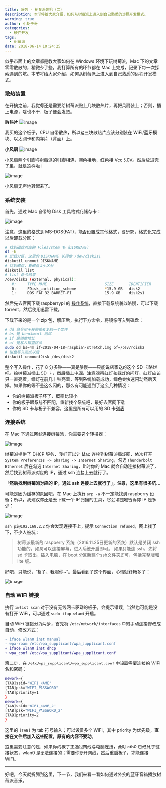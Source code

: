 ```yaml
---
title: 系列 - 树莓派装机（二）
description: 本节将给大家介绍，如何从树莓派上进入到自己熟悉的远程开发模式。
warning: true
author: 小胡子哥
categories:
  - 硬件开发
tags:
  - 树莓派
date: 2018-06-14 10:24:25
---
```


似乎市面上的文章都是教大家如何在 Windows 环境下玩树莓派，Mac 下的文章零零散散的，稍微少了些，我打算所有的环节都在 Mac 上完成，记录下每一次探索遇到的坑。本节将给大家介绍，如何从树莓派上进入到自己熟悉的远程开发模式。

### 散热装置

在开搞之前，我觉得还是需要给树莓派贴上几块散热片，再把风扇装上；否则，插上电源，啥也不干，板子便会发烫。

**散热片**
![image](../blogimgs/2018/06/14/2018-06-12-16-04-22.jpg)

我买的这个板子，CPU 自带散热，所以这三块散热片应该分别装在 WiFi/蓝牙模块、以太网卡和内存片（背面）上。

**小风扇**
![image](../blogimgs/2018/06/14/2018-06-12-16-04-41.jpg)

小风扇两个引脚与树莓派的引脚相连，黑色接地，红色接 Vcc 5.0V。然后放进壳子里，就是这样啦：

![image](../blogimgs/2018/06/14/2018-06-12-16-23-58.jpg)

小风扇无声地转起来了。

### 系统安装

首先，通过 Mac 自带的 Disk 工具格式化储存卡：

![image](../blogimgs/2018/06/14/2018-06-12-16-44-53.jpg)

注意，这里的格式是 MS-DOS(FAT)，能否设置成其他格式，没研究，格式化完成以后卸载分区：

```bash
# 找到磁盘对应的 Filesystem 名（DISKNAME）
df -h
# 卸载分区，这里的 DISKNAME 长得像 /dev/disk2s1 
diskutil unmout DISKNAME
# 找到磁盘，看磁盘大小区分
diskutil list
# list 命令结果
/dev/disk2 (external, physical):
   #:     TYPE NAME                          SIZE       IDENTIFIER
   0:     FDisk_partition_scheme             *15.9 GB   disk2
   1:     DOS_FAT_32 BARRET-PI               15.9 GB    disk2s1
```

然后先去官网下载 raspberrypi 的 [操作系统](https://www.raspberrypi.org/downloads/raspbian/)，直接下载系统貌似略慢，可以下载 torrent，然后使用迅雷下载。

下载下来的是一个 zip 包，解压后，执行下方命令，将镜像写入到磁盘：

```bash
# dd 命令用于转换或者复制一个文件
# bs 是 benchmark 测试
# if 是镜像地址
# of 是写入磁盘区间
sudo dd bs=4m if=2018-04-18-raspbian-stretch.img of=/dev/rdisk2
# 磁盘写入完成以后
diskutil unmountDisk /dev/disk2
```

整个写入操作，花了 8 分多钟——真是够慢——只能说店家送的这个 SD 卡略烂吧。给树莓派插上 SD 卡，然后插上电源，注意观察红灯和绿灯的闪灯，红灯应该只一直亮着，绿灯在前几十秒亮着，等到系统加载成功，绿色会快速闪动然后灭掉。如果你的等不是这么闪的，那么有可能遇到了这么几种情况：

- 你的树莓派板子坏了，概率比较小
- 你的板子跟系统不匹配，重新找个系统吧，最好去官网下载
- 你的 SD 卡与板子不兼容，这里是所有可以用的 SD 卡[列表](https://elinux.org/RPi_SD_cards)

### 连接系统

在 Mac 下通过网线连接树莓派，你需要这个转换器：

![image](../blogimgs/2018/06/14/2018-06-12-17-12-51.jpg)

树莓派提供了 DHCP 服务，我们可以让 Mac 连接到树莓派局域网，依次打开 `System Preferences -> Sharing -> Internet Sharing`，勾选 `Thunderbolt Ethernet` 后在勾选 `Internet Sharing`，此时你的 Mac 就会自动连接树莓派了，然后找到树莓派对应的 IP，通过 ssh 连接上去就行了。

**「然后找到树莓派对应的 IP，通过 ssh 连接上去就行了」，注意，这里有很多坑...**

可能是因为缓存的原因吧，在 Mac 上执行 `arp -a` 不一定能找到 raspberry 设备；所以，我建议你还是去下载一个 IP 扫描的工具，它会清楚地告诉你 IP 是多少：

![image](../blogimgs/2018/06/14/2018-06-18-22-41-49.png)

`ssh pi@192.168.2.2` 你会发现连接不上，提示 `Connection refused`，网上找了下，不少人被坑：

>  树莓派最新的 raspberry 系统（2016.11.25日更新的系统）默认是关闭 ssh 功能的，如果可以连接屏幕，进入系统开启即可。
> 如果只能连 ssh，先将 sd 卡取出，插入电脑，在 boot 分区新建个ssh文件夹即可，包括完整版和 lite 版。

好吧，只能说，“板子，我服你~”。最后看到了这个界面，心情就舒畅多了：

![image](../blogimgs/2018/06/14/2018-06-12-18-13-07.png)

### 自动 WiFi 链接

执行 `iwlist scan` 对于没有无线网卡驱动的板子，会提示错误，当然也可能是没有打开 WiFi，可以通过 `sudo ifup wlan0` 开启。

自动 WiFi 链接分为两步，首先将 `/etc/network/interfaces` 中的手动连接修改成自动，修改方式：

```diff
- iface wlan0 inet manual
- wpa-roam /etc/wpa_supplicant/wpa_supplicant.conf
+ iface wlan0 inet dhcp
+ wpa_conf /etc/wpa_supplicant/wpa_supplicant.conf
```

第二步，在 `/etc/wpa_supplicant/wpa_supplicant.conf` 中设置需要连接的 WiFi 名和密码：

```bash
nework={
[TAB]ssid="WIFI_NAME"
[TAB]psk="WIFI_PASSWORD"
[TAB]priority=1
}
nework={
[TAB]ssid="WIFI_NAME_2"
[TAB]psk="WIFI_PASSWORD_2"
[TAB]priority=2
}
```

这里的 `[TAB]` 为 tab 符号输入；可以设置多个 WiFi，其中 priority 为优先级，**直接在文件后加入这些配置，原有的内容不要动**。

这里需要注意的是，如果你的板子正通过网线与电脑连接，此时 eth0 已经处于链接状态，wlan0 是无法连接的；需要你断开网线，然后重启板子，才能连接 WiFi。

---

好吧，今天就折腾到这里，下一节，我们来看一看如何通过外接的蓝牙音箱播放树莓派音乐。
